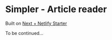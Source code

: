 # Simpler - Article reader

Built on [Next + Netlify Starter](https://github.com/netlify-templates/next-netlify-starter)

To be continued...